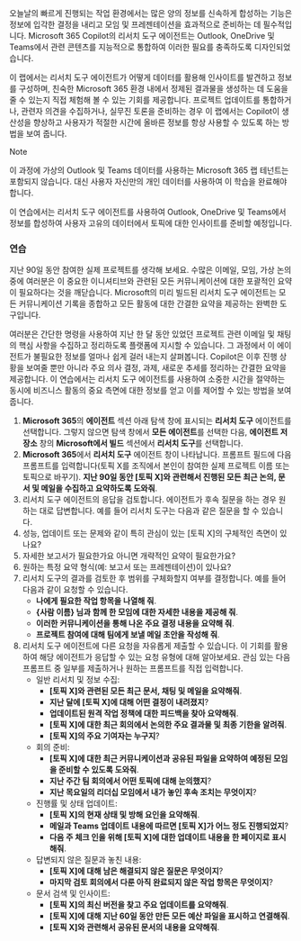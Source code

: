오늘날의 빠르게 진행되는 작업 환경에서는 많은 양의 정보를 신속하게 합성하는 기능은 정보에 입각한 결정을 내리고 모임 및 프레젠테이션을 효과적으로 준비하는 데 필수적입니다. Microsoft 365 Copilot의 리서치 도구 에이전트는 Outlook, OneDrive 및 Teams에서 관련 콘텐츠를 지능적으로 통합하여 이러한 필요를 충족하도록 디자인되었습니다. 

이 랩에서는 리서치 도구 에이전트가 어떻게 데이터를 활용해 인사이트를 발견하고 정보를 구성하며, 친숙한 Microsoft 365 환경 내에서 정제된 결과물을 생성하는 데 도움을 줄 수 있는지 직접 체험해 볼 수 있는 기회를 제공합니다. 프로젝트 업데이트를 통합하거나, 관련자 의견을 수집하거나, 실무진 토론을 준비하는 경우 이 랩에서는 Copilot이 생산성을 향상하고 사용자가 적절한 시간에 올바른 정보를 항상 사용할 수 있도록 하는 방법을 보여 줍니다.

> [!NOTE]
>  이 과정에 가상의 Outlook 및 Teams 데이터를 사용하는 Microsoft 365 랩 테넌트는 포함되지 않습니다. 대신 사용자 자신만의 개인 데이터를 사용하여 이 학습을 완료해야 합니다. 

이 연습에서는 리서치 도구 에이전트를 사용하여 Outlook, OneDrive 및 Teams에서 정보를 합성하여 사용자 고유의 데이터에서 토픽에 대한 인사이트를 준비할 예정입니다.

### 연습

지난 90일 동안 참여한 실제 프로젝트를 생각해 보세요. 수많은 이메일, 모임, 가상 논의 중에 여러분은 이 중요한 이니셔티브와 관련된 모든 커뮤니케이션에 대한 포괄적인 요약이 필요하다는 것을 깨닫습니다. Microsoft의 미리 빌드된 리서치 도구 에이전트는 모든 커뮤니케이션 기록을 종합하고 모든 활동에 대한 간결한 요약을 제공하는 완벽한 도구입니다.

여러분은 간단한 명령을 사용하여 지난 한 달 동안 있었던 프로젝트 관련 이메일 및 채팅의 핵심 사항을 수집하고 정리하도록 플랫폼에 지시할 수 있습니다. 그 과정에서 이 에이전트가 불필요한 정보를 얼마나 쉽게 걸러 내는지 살펴봅니다. Copilot은 이후 진행 상황을 보여줄 뿐만 아니라 주요 의사 결정, 과제, 새로운 추세를 정리하는 간결한 요약을 제공합니다. 이 연습에서는 리서치 도구 에이전트를 사용하여 소중한 시간을 절약하는 동시에 비즈니스 활동의 중요 측면에 대한 정보를 얻고 이를 제어할 수 있는 방법을 보여 줍니다.

1. **Microsoft 365**의 **에이전트** 섹션 아래 탐색 창에 표시되는 **리서치 도구** 에이전트를 선택합니다. 그렇지 않으면 탐색 창에서 **모든 에이전트**를 선택한 다음, **에이전트 저장소** 창의 **Microsoft에서 빌드** 섹션에서 **리서치 도구**를 선택합니다. 
1. **Microsoft 365**에서 **리서치 도구** 에이전트 창이 나타납니다. 프롬프트 필드에 다음 프롬프트를 입력합니다(토픽 X를 조직에서 본인이 참여한 실제 프로젝트 이름 또는 토픽으로 바꾸기). **지난 90일 동안 [토픽 X]와 관련해서 진행된 모든 최근 논의, 문서 및 메일을 수집하고 요약하도록 도와줘**.
1. 리서치 도구 에이전트의 응답을 검토합니다. 에이전트가 후속 질문을 하는 경우 원하는 대로 답변합니다. 예를 들어 리서치 도구는 다음과 같은 질문을 할 수 있습니다.
1. 성능, 업데이트 또는 문제와 같이 특히 관심이 있는 [토픽 X]의 구체적인 측면이 있나요?
1. 자세한 보고서가 필요한가요 아니면 개략적인 요약이 필요한가요?
1. 원하는 특정 요약 형식(예: 보고서 또는 프레젠테이션)이 있나요?
1. 리서치 도구의 결과를 검토한 후 범위를 구체화할지 여부를 결정합니다. 예를 들어 다음과 같이 요청할 수 있습니다.
    - **나에게 필요한 작업 항목을 나열해 줘**.
    - **{사람 이름} 님과 함께 한 모임에 대한 자세한 내용을 제공해 줘**.
    - **이러한 커뮤니케이션을 통해 나온 주요 결정 내용을 요약해 줘**.
    - **프로젝트 참여에 대해 팀에게 보낼 메일 초안을 작성해 줘**.
1. 리서치 도구 에이전트에 다른 요청을 자유롭게 제출할 수 있습니다. 이 기회를 활용하여 해당 에이전트가 응답할 수 있는 요청 유형에 대해 알아보세요. 관심 있는 다음 프롬프트 중 일부를 제출하거나 원하는 프롬프트를 직접 입력합니다.
    - 일반 리서치 및 정보 수집:
        - **[토픽 X]와 관련된 모든 최근 문서, 채팅 및 메일을 요약해줘**.
        - **지난 달에 [토픽 X]에 대해 어떤 결정이 내려졌지**?
        - **업데이트된 원격 작업 정책에 대한 피드백을 찾아 요약해줘**.
        - **[토픽 X]에 대한 최근 회의에서 논의한 주요 결과물 및 최종 기한을 알려줘**.
        - **[토픽 X]의 주요 기여자는 누구지**?
    - 회의 준비:
        - **[토픽 X]에 대한 최근 커뮤니케이션과 공유된 파일을 요약하여 예정된 모임을 준비할 수 있도록 도와줘**.
        - **지난 주간 팀 회의에서 어떤 토픽에 대해 눈의했지**?
        - **지난 목요일의 리더십 모임에서 내가 놓인 후속 조치는 무엇이지**?
    - 진행률 및 상태 업데이트:
        - **[토픽 X]의 현재 상태 및 방해 요인을 요약해줘**.
        - **메일과 Teams 업데이트 내용에 따르면 [토픽 X]가 어느 정도 진행되었지**?
        - **다음 주 체크 인을 위해 [토픽 X]에 대한 업데이트 내용을 한 페이지로 표시해줘**.
    - 답변되지 않은 질문과 놓친 내용:
        - **[토픽 X]에 대해 남은 해결되지 않은 질문은 무엇이지**?
        - **마지막 검토 회의에서 다룬 아직 완료되지 않은 작업 항목은 무엇이지**?
    - 문서 검색 및 인사이트:
        - **[토픽 X]의 최신 버전을 찾고 주요 업데이트를 요약해줘**.
        - **[토픽 X]에 대해 지난 60일 동안 만든 모든 예산 파일을 표시하고 연결해줘**.
        - **[토픽 X]와 관련해서 공유된 문서의 내용을 요약해줘**.
